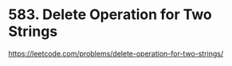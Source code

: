 # 583. Delete Operation for Two Strings

https://leetcode.com/problems/delete-operation-for-two-strings/
